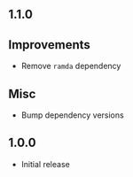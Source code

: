## 1.1.0

## Improvements

- Remove `ramda` dependency

## Misc

- Bump dependency versions

## 1.0.0

- Initial release

